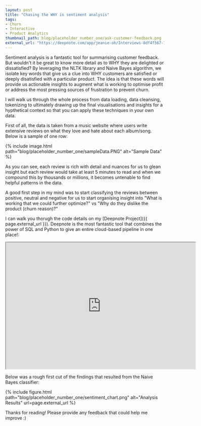 ```yaml
---
layout: post
title: "Chasing the WHY in sentiment analysis"
tags:
- Churn
- Interactive
- Product Analytics
thumbnail_path: blog/placeholder_number_one/ask-customer-feedback.png
external_url: "https://deepnote.com/app/jeanie-oh/Interviews-8df4f567-748f-4a9f-b18c-3f9fea813441"
---
```


Sentiment analysis is a fantastic tool for summarising customer feedback. But wouldn't it be great to know more detail as to WHY they are delighted or dissatisfied? By leveraging the NLTK library and Naive Bayes algorithm, we isolate key words that give us a clue into WHY customers are satisfied or deeply disatisfied with a particular product. The idea is that these words will provide us actionable insights to augment what is working to optimise profit or address the most pressing sources of frustration to prevent churn.

I will walk us through the whole process from data loading, data cleansing, tokenizing to ultimately drawing up the final visualisations and insights for a hypthetical context so that you can apply these techniques in your own data.

First of all, the data is taken from a music website where users write extensive reviews on what they love and hate about each album/song. Below is a sample of one row:

{% include image.html path="blog/placeholder_number_one/sampleData.PNG" alt="Sample Data" %}

As you can see, each review is rich with detail and nuances for us to glean insight but each review would take at least 5 minutes to read and when we compound this by thousands or millions, it becomes untenable to find helpful patterns in the data.

A good first step in my mind was to start classifying the reviews between positive, neutral and negative for us to start organising insight into "What is working that we could further optimize?" vs "Why do they dislike the product (churn reason)?" 

I can walk you thorugh the code details on my [Deepnote Project]({{ page.external_url }}). Deepnote is the most fantastic tool that combines the power of SQL and Python to give an entire cloud-based pipeline in one place!:

<iframe height="400" src="https://deepnote.com/app/jeanie-oh/Interviews-8df4f567-748f-4a9f-b18c-3f9fea813441?__embedded=true" title="Interviews" width="600" allowfullscreen></iframe>

Below was a rough first cut of the findings that resulted from the Naive Bayes classifier:

{% include figure.html path="blog/placeholder_number_one/sentiment_chart.png" alt="Analysis Results" url=page.external_url %}

Thanks for reading! Please provide any feedback that could help me improve :)






